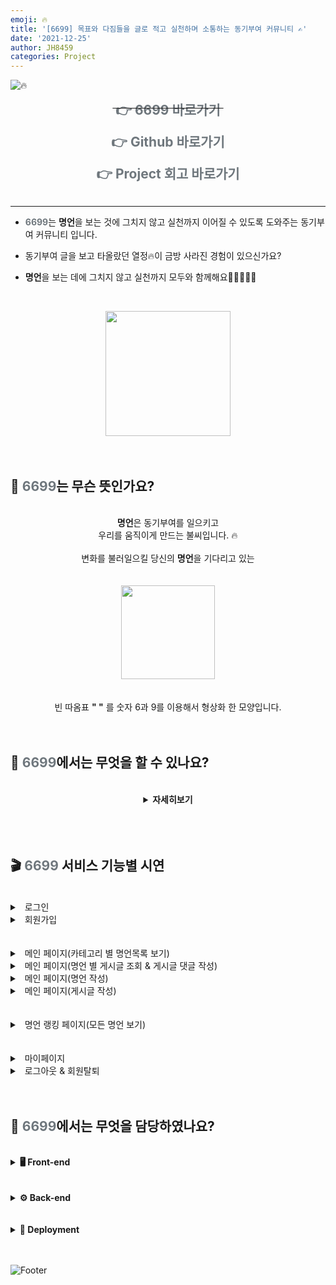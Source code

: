 ```yaml
---
emoji: 🔥
title: '[6699] 목표와 다짐들을 글로 적고 실천하며 소통하는 동기부여 커뮤니티 ✍️'
date: '2021-12-25'
author: JH8459
categories: Project
---
```


![🔥](https://capsule-render.vercel.app/api?type=waving&color=6F777D&height=230&section=header)

**<center><del><a href="https://daily6699.co.kr/" target="_blank" style="text-decoration:none"><span style="font-size: 1.5em; color: #6F777D;">&#160;👉 6699 바로가기&#160;</span></a></del></center>**

**<center><a href="https://github.com/codestates/6699" target="_blank" style="text-decoration:none"><span style="font-size: 1.5em; color: #6F777D;">&#160;👉 Github 바로가기&#160;</span></a></center>**

**<center><a href="https://blog.jh8459.com/2021-12-24-RETROSPECT/" target="_blank" style="text-decoration:none"><span style="font-size: 1.5em; color: #6F777D;">&#160;👉 Project 회고 바로가기&#160;</span></a></center>**
<br>

---

- <b><span style="font-size: 1em; color: #6F777D;">6699</span></b>는 <b>명언</b>을 보는 것에 그치지 않고 실천까지 이어질 수 있도록 도와주는 동기부여 커뮤니티 입니다.

- 동기부여 글을 보고 타올랐던 열정🔥이 금방 사라진 경험이 있으신가요?

- <b>명언</b>을 보는 데에 그치지 않고 실천까지 모두와 함께해요🏃‍♂️🏃‍♀️🏃

<br><center><a href="https://daily6699.co.kr/" target="_blank" style="text-decoration:none"><img src="https://user-images.githubusercontent.com/83164003/156319069-09fc20f8-e777-48ee-ab32-f9c194c68f93.png" width="200"/></a></center><br><br>

## 🤔 <span style="color: #6F777D;">6699</span>는 무슨 뜻인가요?

<br>
<center>
<b>명언</b>은 동기부여를 일으키고<br>우리를 움직이게 만드는 불씨입니다. 🔥<br><br>
변화를 불러일으킬 당신의 <b>명언</b>을 기다리고 있는<br><br><br>
<img src="https://user-images.githubusercontent.com/83164003/156368938-41d7893d-1c4d-457c-aec7-260a856d91a6.png" width="150"/><br><br><br>
빈 따옴표 <b>" "</b> 를 숫자 6과 9를 이용해서 형상화 한 모양입니다.</center>

<br>
<br>

## 🤔 <span style="color: #6F777D;">6699</span>에서는 무엇을 할 수 있나요?

<br>
<center>
<details>
<summary><b>자세히보기</b></summary>
<br>

<div markdown="1">
	
👉 <i>모두와 실천할 수 있는 명언을 만들 수 있어요.</i><br><br>
👉 <i>명언에 맞는 게시물을 올려서 모두와 공유할 수 있어요.</i><br><br>
👉 <i>나를 자극하는 명언과 게시물들을 분야별로 모아서 볼 수 있어요.</i><br><br>
👉 <i>내가 만든 명언과 나의 게시물을 모아서 나의 명언을 실천한 순간들을 모아서 볼 수 있어요.</i><br><br>
👉 <i>다른 사람의 게시물에 댓글을 달아서 소통할 수 있어요.</i><br><br>
👉 <i>다른 사람의 명언에 좋아요를 눌러, 내가 영감을 받은 명언을 모아서 볼 수 있어요.</i><br><br>
👉 <i>다른 사람의 게시물에 좋아요를 눌러, 나에게 자극을 주는 게시물들을 모아서 볼 수 있어요.</i>
	
</div>
</details>
</center>
<br>

<br>
<br>

## 🎬 <span style="color: #6F777D;">6699</span> 서비스 기능별 시연

<br>
<details>
<summary>&#160;&#160;로그인</summary>

<div markdown="1">
<br>

![login](https://user-images.githubusercontent.com/83164003/156371153-89512e9e-a656-4b11-b8d5-f8a6248782d3.gif)
<br>

</div>
</details>

<details>
<summary>&#160;&#160;회원가입</summary>

<div markdown="1">
<br>

![signup](https://user-images.githubusercontent.com/83164003/156371271-d6f8b835-34f9-4812-9193-3bb4f0069081.gif)
<br>

</div>
</details>

<br>
<br>

<details>
<summary>&#160;&#160;메인 페이지(카테고리 별 명언목록 보기) </summary>

<div markdown="1">
<br>

![main](https://user-images.githubusercontent.com/83164003/156371406-7ddc1a01-eee3-481a-bf88-7561a70c7b24.gif)
<br>

</div>
</details>

<details>
<summary>&#160;&#160;메인 페이지(명언 별 게시글 조회 & 게시글 댓글 작성)</summary>

<div markdown="1">
<br>
	
![articles](https://user-images.githubusercontent.com/83164003/156371780-8e8f9556-f3dd-4cdc-853d-648e850bf153.gif)
	
<br>
</div>
</details>

<details>
<summary>&#160;&#160;메인 페이지(명언 작성)</summary>

<div markdown="1">
<br>
	
![createSaying](https://user-images.githubusercontent.com/83164003/156372300-9a3898c7-4d9e-4c61-bfc1-d6405c73c5a5.gif)
	
<br>
</div>
</details>

<details>
<summary>&#160;&#160;메인 페이지(게시글 작성)</summary>

<div markdown="1">
<br>
	
![createArticle](https://user-images.githubusercontent.com/83164003/156372336-2772469b-fca0-4993-9c9f-fcf69d1d418b.gif)
	
<br>
</div>
</details>

<br>
<br>

<details>
<summary>&#160;&#160;명언 랭킹 페이지(모든 명언 보기)</summary>

<div markdown="1">
<br>

![ranking](https://user-images.githubusercontent.com/83164003/156372627-3e39cd26-ffbd-4503-82b6-9a62e3347c73.gif)
<br>

</div>
</details>

<br>
<br>

<details>
<summary>&#160;&#160;마이페이지</summary>

<div markdown="1">
<br>

![mypage](https://user-images.githubusercontent.com/83164003/156372838-911ac1d2-dc09-4bac-8662-f4e29212ae7d.gif)
<br>

</div>
</details>

<details>
<summary>&#160;&#160;로그아웃 & 회원탈퇴</summary>

<div markdown="1">
<br>

![logout](https://user-images.githubusercontent.com/83164003/156373186-5d12981b-8b38-4dde-b97b-83827d015372.gif)
<br>

</div>
</details>
<br>
<br>

## 🤔 <span style="color: #6F777D;">6699</span>에서는 무엇을 담당하였나요?

<br>
<details>
<summary><b>🖥 Front-end</b></summary>

<br>
<img alt="JavaScript" src ="https://img.shields.io/badge/JavaScript-F7DF1E.svg?&style=for-the-badge&logo=JavaScript&logoColor=white"/>

<img alt="React" src ="https://img.shields.io/badge/React-61DAFB.svg?&style=for-the-badge&logo=React&logoColor=white"/>

<img alt="Redux" src ="https://img.shields.io/badge/Redux-764ABC.svg?&style=for-the-badge&logo=Redux&logoColor=white"/>

<img alt="styled-components" src ="https://img.shields.io/badge/styled-components-DB7093.svg?&style=for-the-badge&logo=styled-components&logoColor=white"/>

<br>
<br>

<div markdown="1">
	
<details>
<summary>&#160;&#160;명언 랭킹 페이지</summary>

<div markdown="1">

- 랭킹 페이지 레이아웃 구현

- 카테고리 별 명언 조회 기능 구현

- 페이지네이션 구현

<br>
</div>
</details>

<details>
<summary>&#160;&#160;모달</summary>

<div markdown="1">

- 로그인 모달 창 구현

- 회원가입 모달 창 구현

  - 회원가입 유효성 검사 기능 구현

<br>
</div>
</details>
	
</div>
</details>

<br>
<br>

<details>
<summary><b>⚙️ Back-end</b></summary>
	
<br>
<img alt="JavaScript" src ="https://img.shields.io/badge/JavaScript-F7DF1E.svg?&style=for-the-badge&logo=JavaScript&logoColor=white"/>
<img alt="Node.js" src ="https://img.shields.io/badge/Node.js-339933.svg?&style=for-the-badge&logo=Node.js&logoColor=white"/>
<img alt="Express" src ="https://img.shields.io/badge/Express-000000.svg?&style=for-the-badge&logo=Express&logoColor=white"/>
<img alt="MySQL" src ="https://img.shields.io/badge/MySQL-4479A1.svg?&style=for-the-badge&logo=MySQL&logoColor=white"/>
<img alt="Sequelize" src ="https://img.shields.io/badge/Sequelize-52B0E7.svg?&style=for-the-badge&logo=Sequelize&logoColor=white"/>
<br>
<br>

<div markdown="1">

<details>
<summary>&#160;&#160;구조 작성</summary>

<div markdown="1">

- 라우터 & 컨트롤러 뼈대 구조 구현

<br>
</div>
</details>

<details>
<summary>&#160;&#160;로그인 컨트롤러</summary>

<div markdown="1">

- `JWT` 인증방식 로그인 기능 구현

<br>
</div>
</details>

</div>
</details>

<br>
<br>

<details>
<summary><b>🔧 Deployment</b></summary>
	
<br>
<img alt="Amazon AWS" src ="https://img.shields.io/badge/Amazon AWS-232F3E.svg?&style=for-the-badge&logo=Amazon AWS&logoColor=white"/>
<br>
<br>

<div markdown="1">

<details>
<summary>&#160;&#160;HTTPS 배포</summary>

<div markdown="1">

- `S3`를 이용한 클라이언트 배포

- `EC2` 인스턴스 서버 생성 & PM2를 이용한 프로세서 관리

- `CloudFront`를 이용한 클라이언트 HTTPS 배포

- `LoadBalencer`를 이용한 웹 서버 HTTPS 배포

- `Route 53`을 이용한 도메인 연결

<br>
</div>
</details>
</div>
</details>

<br>
<br>

![Footer](https://capsule-render.vercel.app/api?type=waving&color=6F777D&height=230&section=footer)

<br>
<br>

